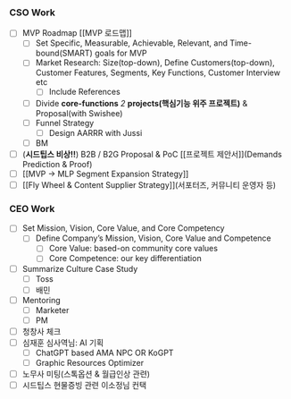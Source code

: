 ### CSO Work
- [ ] MVP Roadmap [[MVP 로드맵]]
	- [ ] Set Specific, Measurable, Achievable, Relevant, and Time-bound(SMART) goals for MVP 
	- [ ] Market Research: Size(top-down), Define Customers(top-down), Customer                                                           Features, Segments, Key Functions, Customer Interview etc
		- [ ] Include References
	- [ ] Divide **core-functions** *2* **projects(핵심기능 위주 프로젝트)** & Proposal(with Swishee)
	- [ ] Funnel Strategy 
		- [ ] Design AARRR with Jussi
	- [ ] BM
- [ ] (**시드팁스 비상!!**) B2B / B2G Proposal & PoC [[프로젝트 제안서]](Demands Prediction & Proof)
- [ ] [[MVP → MLP Segment Expansion Strategy]]
- [ ] [[Fly Wheel & Content Supplier Strategy]](서포터즈, 커뮤니티 운영자 등)

### CEO Work
- [ ] Set Mission, Vision, Core Value, and Core Competency 
	- [ ] Define Company’s Mission, Vision, Core Value and Competence 
		- [ ] Core Value: based-on community core values
		- [ ] Core Competence: our key differentiation
- [ ] Summarize Culture Case Study
	- [ ] Toss
	- [ ] 배민
- [ ] Mentoring
	- [ ] Marketer
	- [ ] PM
- [ ] 청창사 체크
- [ ] 심재훈 심사역님: AI 기획
	- [ ] ChatGPT based AMA NPC OR KoGPT
	- [ ] Graphic Resources Optimizer
- [ ] 노무사 미팅(스톡옵션 & 월급인상 관련)
- [ ] 시드팁스 현물증빙 관련 이소정님 컨택